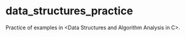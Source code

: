 # data_structures_practice
Practice of examples in &lt;Data Structures and Algorithm Analysis in C>.
